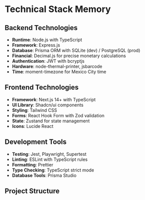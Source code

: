 # Technical Stack Memory

## Backend Technologies
- **Runtime**: Node.js with TypeScript
- **Framework**: Express.js
- **Database**: Prisma ORM with SQLite (dev) / PostgreSQL (prod)
- **Financial**: Decimal.js for precise monetary calculations
- **Authentication**: JWT with bcryptjs
- **Hardware**: node-thermal-printer, jsbarcode
- **Time**: moment-timezone for Mexico City time

## Frontend Technologies
- **Framework**: Next.js 14+ with TypeScript
- **UI Library**: Shadcn/ui components
- **Styling**: Tailwind CSS
- **Forms**: React Hook Form with Zod validation
- **State**: Zustand for state management
- **Icons**: Lucide React

## Development Tools
- **Testing**: Jest, Playwright, Supertest
- **Linting**: ESLint with TypeScript rules
- **Formatting**: Prettier
- **Type Checking**: TypeScript strict mode
- **Database Tools**: Prisma Studio

## Project Structure